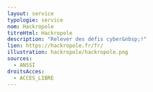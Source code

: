 ```yaml
---
layout: service
typologie: service
nom: Hackropole
titreHtml: Hackropole
description: "Relever des défis cyber&nbsp;!"
lien: https://hackropole.fr/fr/
illustration: hackropole/hackropole.png
sources:
  - ANSSI
droitsAcces:
  - ACCES_LIBRE
---
```


